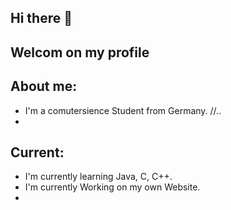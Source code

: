 ## Hi there 👋
Welcom on my profile
-
## About me:
- I'm a comutersience Student from Germany.
//..
-
## Current:
- I'm currently learning Java, C, C++.
- I'm currently Working on my own Website.
-


<!--
**xXDaedalus/xXDaedalus** is a ✨ _special_ ✨ repository because its `README.md` (this file) appears on your GitHub profile.

Here are some ideas to get you started:

- 🔭 I’m currently working on ...
- 🌱 I’m currently learning ...
- 👯 I’m looking to collaborate on ...
- 🤔 I’m looking for help with ...
- 💬 Ask me about ...
- 📫 How to reach me: ...
- 😄 Pronouns: ...
- ⚡ Fun fact: ...
-->
